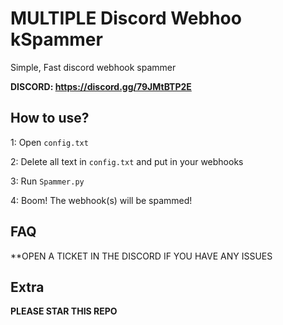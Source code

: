 # MULTIPLE Discord Webhoo kSpammer
Simple, Fast discord webhook spammer

**DISCORD: https://discord.gg/79JMtBTP2E**


## How to use?
1: Open `config.txt`

2: Delete all text in `config.txt` and put in your webhooks

3: Run `Spammer.py`

4: Boom! The webhook(s) will be spammed!

## FAQ
**OPEN A TICKET IN THE DISCORD IF YOU HAVE ANY ISSUES

## Extra
**PLEASE STAR THIS REPO**
